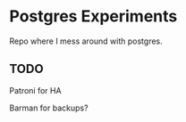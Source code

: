 # Postgres Experiments

Repo where I mess around with postgres.

## TODO

Patroni for HA

Barman for backups?
